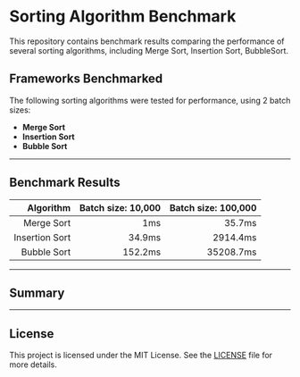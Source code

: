 # Sorting Algorithm Benchmark

This repository contains benchmark results comparing the performance of several sorting algorithms, including Merge Sort, Insertion Sort, BubbleSort.

## Frameworks Benchmarked

The following sorting algorithms were tested for performance, using 2 batch sizes:

- **Merge Sort**
- **Insertion Sort**
- **Bubble Sort**
---

## Benchmark Results

|      Algorithm | Batch size: 10,000 | Batch size: 100,000 |
|---------------:|-------------------:|--------------------:|
|     Merge Sort |                1ms |              35.7ms |
| Insertion Sort |             34.9ms |            2914.4ms |
|    Bubble Sort |            152.2ms |           35208.7ms |


---

## Summary

---

## License

This project is licensed under the MIT License. See the [LICENSE](LICENSE) file for more details.